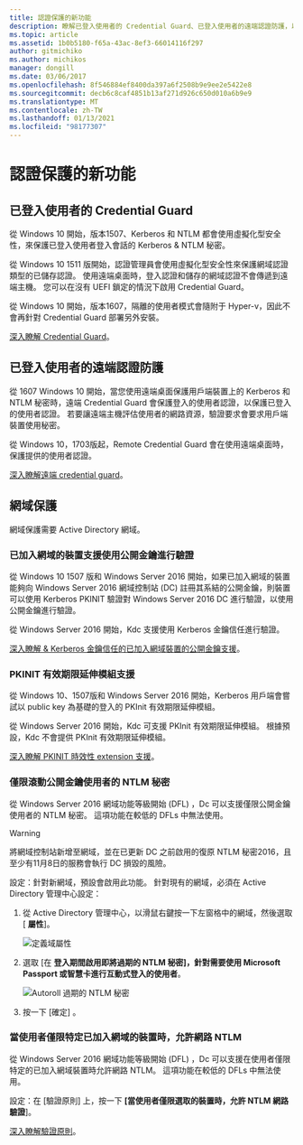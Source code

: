 ```yaml
---
title: 認證保護的新功能
description: 瞭解已登入使用者的 Credential Guard、已登入使用者的遠端認證防護，以及網域保護。
ms.topic: article
ms.assetid: 1b0b5180-f65a-43ac-8ef3-66014116f297
author: gitmichiko
ms.author: michikos
manager: dongill
ms.date: 03/06/2017
ms.openlocfilehash: 8f546884ef8400da397a6f2508b9e9ee2e5422e8
ms.sourcegitcommit: decb6c8caf4851b13af271d926c650d010a6b9e9
ms.translationtype: MT
ms.contentlocale: zh-TW
ms.lasthandoff: 01/13/2021
ms.locfileid: "98177307"
---
```

# <a name="whats-new-in-credential-protection"></a>認證保護的新功能

## <a name="credential-guard-for-signed-in-user"></a>已登入使用者的 Credential Guard

從 Windows 10 開始，版本1507、Kerberos 和 NTLM 都會使用虛擬化型安全性，來保護已登入使用者登入會話的 Kerberos & NTLM 秘密。

從 Windows 10 1511 版開始，認證管理員會使用虛擬化型安全性來保護網域認證類型的已儲存認證。 使用遠端桌面時，登入認證和儲存的網域認證不會傳遞到遠端主機。 您可以在沒有 UEFI 鎖定的情況下啟用 Credential Guard。

從 Windows 10 開始，版本1607，隔離的使用者模式會隨附于 Hyper-v，因此不會再針對 Credential Guard 部署另外安裝。

[深入瞭解 Credential Guard](/windows/security/identity-protection/credential-guard/credential-guard)。


## <a name="remote-credential-guard-for-signed-in-user"></a>已登入使用者的遠端認證防護

從 1607 Windows 10 開始，當您使用遠端桌面保護用戶端裝置上的 Kerberos 和 NTLM 秘密時，遠端 Credential Guard 會保護登入的使用者認證，以保護已登入的使用者認證。 若要讓遠端主機評估使用者的網路資源，驗證要求會要求用戶端裝置使用秘密。

從 Windows 10，1703版起，Remote Credential Guard 會在使用遠端桌面時，保護提供的使用者認證。

[深入瞭解遠端 credential guard](/windows/security/identity-protection/remote-credential-guard)。

## <a name="domain-protections"></a>網域保護

網域保護需要 Active Directory 網域。

### <a name="domain-joined-device-support-for-authentication-using-public-key"></a>已加入網域的裝置支援使用公開金鑰進行驗證

從 Windows 10 1507 版和 Windows Server 2016 開始，如果已加入網域的裝置能夠向 Windows Server 2016 網域控制站 (DC) 註冊其系結的公開金鑰，則裝置可以使用 Kerberos PKINIT 驗證對 Windows Server 2016 DC 進行驗證，以使用公開金鑰進行驗證。

從 Windows Server 2016 開始，Kdc 支援使用 Kerberos 金鑰信任進行驗證。

[深入瞭解 & Kerberos 金鑰信任的已加入網域裝置的公開金鑰支援](../kerberos/whats-new-in-kerberos-authentication.md)。

### <a name="pkinit-freshness-extension-support"></a>PKINIT 有效期限延伸模組支援

從 Windows 10、1507版和 Windows Server 2016 開始，Kerberos 用戶端會嘗試以 public key 為基礎的登入的 PKInit 有效期限延伸模組。

從 Windows Server 2016 開始，Kdc 可支援 PKInit 有效期限延伸模組。  根據預設，Kdc 不會提供 PKInit 有效期限延伸模組。

[深入瞭解 PKINIT 時效性 extension 支援](../kerberos/whats-new-in-kerberos-authentication.md)。

### <a name="rolling-public-key-only-users-ntlm-secrets"></a>僅限滾動公開金鑰使用者的 NTLM 秘密

從 Windows Server 2016 網域功能等級開始 (DFL) ，Dc 可以支援僅限公開金鑰使用者的 NTLM 秘密。 這項功能在較低的 DFLs 中無法使用。

> [!WARNING]
> 將網域控制站新增至網域，並在已更新 DC 之前啟用的復原 NTLM 秘密2016，且至少有11月8日的服務會執行 DC 損毀的風險。

設定：針對新網域，預設會啟用此功能。 針對現有的網域，必須在 Active Directory 管理中心設定：

1. 從 Active Directory 管理中心，以滑鼠右鍵按一下左窗格中的網域，然後選取 [ **屬性**]。

    ![定義域屬性](../media/Credentials-Protection-And-Management/domain-properties.png)

2. 選取 [在 **登入期間啟用即將過期的 NTLM 秘密]，針對需要使用 Microsoft Passport 或智慧卡進行互動式登入的使用者**。

    ![Autoroll 過期的 NTLM 秘密](../media/Credentials-Protection-And-Management/autoroll-ntlm.png)

3. 按一下 [確定]  。

### <a name="allowing-network-ntlm-when-user-is-restricted-to-specific-domain-joined-devices"></a>當使用者僅限特定已加入網域的裝置時，允許網路 NTLM

從 Windows Server 2016 網域功能等級開始 (DFL) ，Dc 可以支援在使用者僅限特定的已加入網域裝置時允許網路 NTLM。 這項功能在較低的 DFLs 中無法使用。

設定：在 [驗證原則] 上，按一下 **[當使用者僅限選取的裝置時，允許 NTLM 網路驗證**]。

[深入瞭解驗證原則](./authentication-policies-and-authentication-policy-silos.md)。